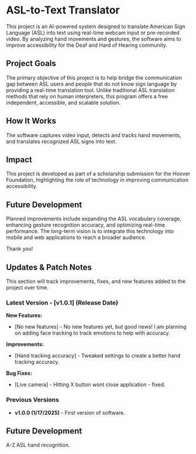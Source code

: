# ASL-to-Text Translator  

This project is an AI-powered system designed to translate American Sign Language (ASL) into text using real-time webcam input or pre-recorded video. By analyzing hand movements and gestures, the software aims to improve accessibility for the Deaf and Hard of Hearing community.  

## Project Goals  
The primary objective of this project is to help bridge the communication gap between ASL users and people that do not know sign language by providing a real-time translation tool. Unlike traditional ASL translation methods that rely on human interpreters, this program offers a free independent, accessible, and scalable solution.  

## How It Works  
The software captures video input, detects and tracks hand movements, and translates recognized ASL signs into text.

## Impact  
This project is developed as part of a scholarship submission for the Hoover Foundation, highlighting the role of technology in improving communication accessibility. 

## Future Development  
Planned improvements include expanding the ASL vocabulary coverage, enhancing gesture recognition accuracy, and optimizing real-time performance. The long-term vision is to integrate this technology into mobile and web applications to reach a broader audience.  

Thank you!

## Updates & Patch Notes  
This section will track improvements, fixes, and new features added to the project over time.  

### Latest Version - [v1.0.1] (Release Date)  
**New Features:**  
- [No new features] - No new features yet, but good news! I am planning on adding face tracking to track emotions to help with accuracy. 

**Improvements:**  
- [Hand tracking accuracy] - Tweaked settings to create a better hand tracking accuracy. 

**Bug Fixes:**  
- [Live camera] - Hitting X button wont close application - fixed.


### Previous Versions  
- **v1.0.0 (1/17/2025)** - First version of software.  


## Future Development  
A-Z ASL hand recognition.
